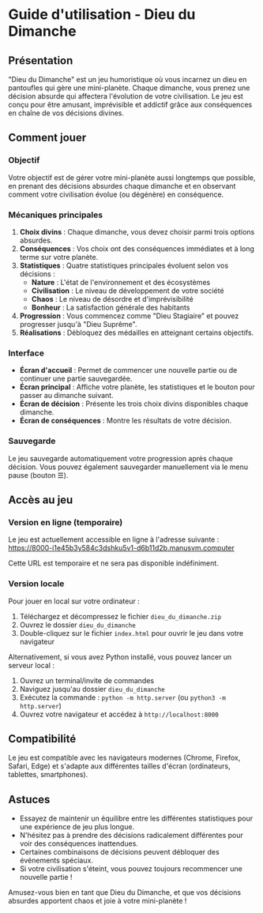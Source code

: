 # Guide d'utilisation - Dieu du Dimanche

## Présentation
"Dieu du Dimanche" est un jeu humoristique où vous incarnez un dieu en pantoufles qui gère une mini-planète. Chaque dimanche, vous prenez une décision absurde qui affectera l'évolution de votre civilisation. Le jeu est conçu pour être amusant, imprévisible et addictif grâce aux conséquences en chaîne de vos décisions divines.

## Comment jouer

### Objectif
Votre objectif est de gérer votre mini-planète aussi longtemps que possible, en prenant des décisions absurdes chaque dimanche et en observant comment votre civilisation évolue (ou dégénère) en conséquence.

### Mécaniques principales
1. **Choix divins** : Chaque dimanche, vous devez choisir parmi trois options absurdes.
2. **Conséquences** : Vos choix ont des conséquences immédiates et à long terme sur votre planète.
3. **Statistiques** : Quatre statistiques principales évoluent selon vos décisions :
   - **Nature** : L'état de l'environnement et des écosystèmes
   - **Civilisation** : Le niveau de développement de votre société
   - **Chaos** : Le niveau de désordre et d'imprévisibilité
   - **Bonheur** : La satisfaction générale des habitants
4. **Progression** : Vous commencez comme "Dieu Stagiaire" et pouvez progresser jusqu'à "Dieu Suprême".
5. **Réalisations** : Débloquez des médailles en atteignant certains objectifs.

### Interface
- **Écran d'accueil** : Permet de commencer une nouvelle partie ou de continuer une partie sauvegardée.
- **Écran principal** : Affiche votre planète, les statistiques et le bouton pour passer au dimanche suivant.
- **Écran de décision** : Présente les trois choix divins disponibles chaque dimanche.
- **Écran de conséquences** : Montre les résultats de votre décision.

### Sauvegarde
Le jeu sauvegarde automatiquement votre progression après chaque décision. Vous pouvez également sauvegarder manuellement via le menu pause (bouton ☰).

## Accès au jeu

### Version en ligne (temporaire)
Le jeu est actuellement accessible en ligne à l'adresse suivante :
https://8000-i1e45b3y584c3dshku5v1-d6b11d2b.manusvm.computer

Cette URL est temporaire et ne sera pas disponible indéfiniment.

### Version locale
Pour jouer en local sur votre ordinateur :

1. Téléchargez et décompressez le fichier `dieu_du_dimanche.zip`
2. Ouvrez le dossier `dieu_du_dimanche`
3. Double-cliquez sur le fichier `index.html` pour ouvrir le jeu dans votre navigateur

Alternativement, si vous avez Python installé, vous pouvez lancer un serveur local :
1. Ouvrez un terminal/invite de commandes
2. Naviguez jusqu'au dossier `dieu_du_dimanche`
3. Exécutez la commande : `python -m http.server` (ou `python3 -m http.server`)
4. Ouvrez votre navigateur et accédez à `http://localhost:8000`

## Compatibilité
Le jeu est compatible avec les navigateurs modernes (Chrome, Firefox, Safari, Edge) et s'adapte aux différentes tailles d'écran (ordinateurs, tablettes, smartphones).

## Astuces
- Essayez de maintenir un équilibre entre les différentes statistiques pour une expérience de jeu plus longue.
- N'hésitez pas à prendre des décisions radicalement différentes pour voir des conséquences inattendues.
- Certaines combinaisons de décisions peuvent débloquer des événements spéciaux.
- Si votre civilisation s'éteint, vous pouvez toujours recommencer une nouvelle partie !

Amusez-vous bien en tant que Dieu du Dimanche, et que vos décisions absurdes apportent chaos et joie à votre mini-planète !
